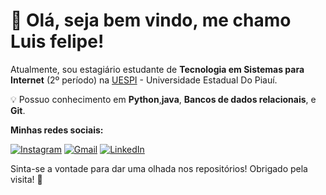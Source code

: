 # 👋 Olá, seja bem vindo, me chamo Luis felipe!

Atualmente, sou estagiário estudante de **Tecnologia em Sistemas para Internet** (2º período) na [UESPI](https://uespi.br/) - Universidade Estadual Do Piauí.  

💡 Possuo conhecimento em **Python**,**java**, **Bancos de dados relacionais**, e **Git**.

**Minhas redes sociais:**

[![Instagram](https://img.shields.io/badge/-Instagram-000?style=for-the-badge&logo=instagram&logoColor=FFF&color:FFF)](https://www.instagram.com/luisfl04_/) 
[![Gmail](https://img.shields.io/badge/Gmail-D14836?style=for-the-badge&logo=gmail&logoColor=white)](mailto:luisfelipecontato08@gmail.com)
[![LinkedIn](https://img.shields.io/badge/LinkedIn-Profile-blue?style=flat-square&logo=linkedin)](https://www.linkedin.com/in/luis-felipe-8725a1291/)

Sinta-se a vontade para dar uma olhada nos repositórios!
Obrigado pela visita! 🚀  

